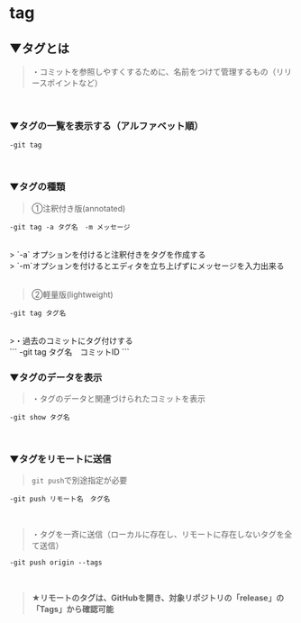 # tag

## ▼タグとは
>・コミットを参照しやすくするために、名前をつけて管理するもの（リリースポイントなど）<br>
<br>

### ▼タグの一覧を表示する（アルファベット順）
```
-git tag 
```
<br>

### ▼タグの種類
>①注釈付き版(annotated)<br>
```
-git tag -a タグ名　-m メッセージ
```
<br>
> `-a` オプションを付けると注釈付きをタグを作成する<br>
> `-m`オプションを付けるとエディタを立ち上げずにメッセージを入力出来る<br>
<br>

>②軽量版(lightweight)<br>
```
-git tag タグ名
```
<br>
>・過去のコミットにタグ付けする<br>
```
-git tag タグ名　コミットID
```
<br>


### ▼タグのデータを表示
>・タグのデータと関連づけられたコミットを表示<br>
```
-git show タグ名
```
<br>


### ▼タグをリモートに送信
>`git push`で別途指定が必要<br>
```
-git push リモート名　タグ名
```
<br>

>・タグを一斉に送信（ローカルに存在し、リモートに存在しないタグを全て送信）<br>
```
-git push origin --tags
```
<br>


>**★リモートのタグは、GitHubを開き、対象リポジトリの「release」の「Tags」から確認可能**<br>

